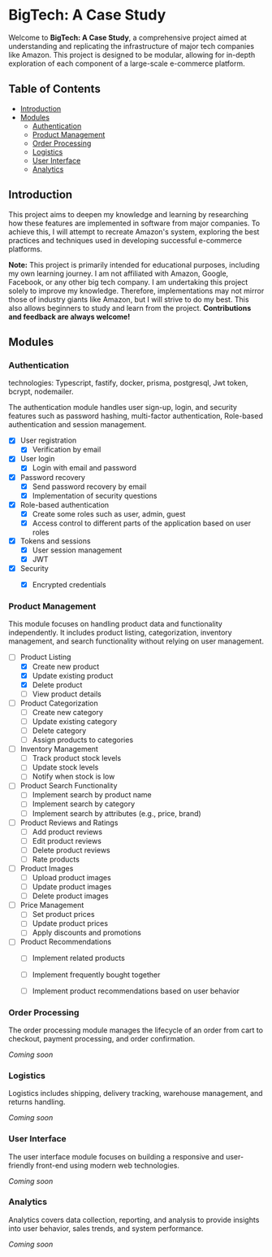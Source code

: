 # BigTech: A Case Study

Welcome to **BigTech: A Case Study**, a comprehensive project aimed at understanding and replicating the infrastructure of major tech companies like Amazon. This project is designed to be modular, allowing for in-depth exploration of each component of a large-scale e-commerce platform.

## Table of Contents

- [Introduction](#introduction)
- [Modules](#modules)
  - [Authentication](#authentication)
  - [Product Management](#product-management)
  - [Order Processing](#order-processing)
  - [Logistics](#logistics)
  - [User Interface](#user-interface)
  - [Analytics](#analytics)
  

## Introduction

This project aims to deepen my knowledge and learning by researching how these features are implemented in software from major companies. To achieve this, I will attempt to recreate Amazon's system, exploring the best practices and techniques used in developing successful e-commerce platforms.

**Note:** This project is primarily intended for educational purposes, including my own learning journey. I am not affiliated with Amazon, Google, Facebook, or any other big tech company. I am undertaking this project solely to improve my knowledge. Therefore, implementations may not mirror those of industry giants like Amazon, but I will strive to do my best. This also allows beginners to study and learn from the project. **Contributions and feedback are always welcome!**


## Modules

### Authentication

technologies: Typescript, fastify, docker, prisma, postgresql, Jwt token, bcrypt, nodemailer.

The authentication module handles user sign-up, login, and security features such as password hashing, multi-factor authentication, Role-based authentication and session management.

- [x] User registration
	- [x] Verification by email
- [x] User login
	- [x] Login with email and password
- [x] Password recovery
	- [x] Send password recovery by email
	- [x] Implementation of security questions
- [x] Role-based authentication
	- [x] Create some roles such as user, admin, guest
	- [x] Access control to different parts of the application based on user roles
- [x] Tokens and sessions
	- [x] User session management
	- [x] JWT
- [x] Security
	- [x] Encrypted credentials


### Product Management

This module focuses on handling product data and functionality independently. It includes product listing, categorization, inventory management, and search functionality without relying on user management.

- [ ] Product Listing
	- [x] Create new product
	- [x] Update existing product
	- [x] Delete product
	- [ ] View product details
- [ ] Product Categorization
	- [ ] Create new category
	- [ ] Update existing category
	- [ ] Delete category
	- [ ] Assign products to categories
- [ ] Inventory Management
	- [ ] Track product stock levels
	- [ ] Update stock levels
	- [ ] Notify when stock is low
- [ ] Product Search Functionality
	- [ ] Implement search by product name
	- [ ] Implement search by category
	- [ ] Implement search by attributes (e.g., price, brand)
- [ ] Product Reviews and Ratings
	- [ ] Add product reviews
	- [ ] Edit product reviews
	- [ ] Delete product reviews
	- [ ] Rate products
- [ ] Product Images
	- [ ] Upload product images
	- [ ] Update product images
	- [ ] Delete product images
- [ ] Price Management
	- [ ] Set product prices
	- [ ] Update product prices
	- [ ] Apply discounts and promotions
- [ ] Product Recommendations
	- [ ] Implement related products
	- [ ] Implement frequently bought together
	- [ ] Implement product recommendations based on user behavior


### Order Processing

The order processing module manages the lifecycle of an order from cart to checkout, payment processing, and order confirmation.

*Coming soon*

### Logistics

Logistics includes shipping, delivery tracking, warehouse management, and returns handling.

*Coming soon*

### User Interface

The user interface module focuses on building a responsive and user-friendly front-end using modern web technologies.

*Coming soon*

### Analytics

Analytics covers data collection, reporting, and analysis to provide insights into user behavior, sales trends, and system performance.

*Coming soon*


